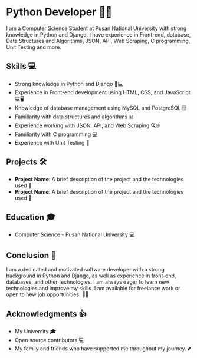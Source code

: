 # Python Developer 🐍🚀

I am a Computer Science Student at Pusan National University with strong knowledge in Python and Django. I have experience in Front-end, database, Data Structures and Algorithms, JSON, API, Web Scraping, C programming, Unit Testing and more.

## Skills 💻
- Strong knowledge in Python and Django 🐍💻
- Experience in Front-end development using HTML, CSS, and JavaScript 💻🖥️
- Knowledge of database management using MySQL and PostgreSQL 🗄️
- Familiarity with data structures and algorithms 📊
- Experience working with JSON, API, and Web Scraping 🔍🌐
- Familiarity with C programming 💻
- Experience with Unit Testing 🧪

## Projects 🛠️

- **Project Name**: A brief description of the project and the technologies used 🚀
- **Project Name**: A brief description of the project and the technologies used 🚀

## Education 🎓
- Computer Science - Pusan National University 💻

## Conclusion 🤔

I am a dedicated and motivated software developer with a strong background in Python and Django, as well as experience in front-end, databases, and other technologies. I am always eager to learn new technologies and improve my skills. I am available for freelance work or open to new job opportunities. 🚀🔜

## Acknowledgments 👍
- My University 🎓
- Open source contributors 💻
- My family and friends who have supported me throughout my journey. 💕

